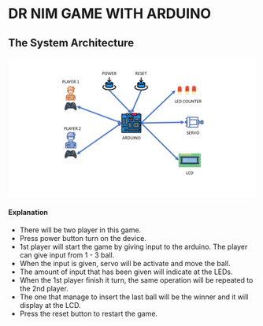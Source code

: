 # DR NIM GAME WITH ARDUINO

## The System Architecture

<img src="/Images/SystemArchitecture.png" width="900">

#### Explanation
- There will be two player in this game.
- Press power button turn on the device.
- 1st player will start the game by giving input to the arduino. The player can give input from 1 - 3 ball.
- When the input is given, servo will be activate and move the ball.
- The amount of input that has been given will indicate at the LEDs.
- When the 1st player finish it turn, the same operation will be repeated to the 2nd player.
- The one that manage to insert the last ball will be the winner and it will display at the LCD.
- Press the reset button to restart the game.
